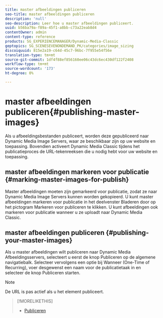 ```yaml
---
title: master afbeeldingen publiceren
seo-title: master afbeeldingen publiceren
description: 'null'
seo-description: Leer hoe u master afbeeldingen publiceert.
uuid: b56ba79a-f89a-45f1-a8bb-c73a22eab8d4
contentOwner: admin
content-type: reference
products: SG_EXPERIENCEMANAGER/Dynamic-Media-Classic
geptopics: SG_SCENESEVENONDEMAND_PK/categories/image_sizing
discoiquuid: 815e2a19-c64d-45c7-96bc-7f955e54f56e
translation-type: tm+mt
source-git-commit: 1df4f88ef856160ee06c43dc6ec430df122f2408
workflow-type: tm+mt
source-wordcount: '173'
ht-degree: 0%

---
```



# master afbeeldingen publiceren{#publishing-master-images}

Als u afbeeldingsbestanden publiceert, worden deze gepubliceerd naar Dynamic Media Image Servers, waar ze beschikbaar zijn op uw website en toepassing. Bovendien activeert Dynamic Media Classic tijdens het publicatieproces de URL-tekenreeksen die u nodig hebt voor uw website en toepassing.

## master afbeeldingen markeren voor publicatie {#marking-master-images-for-publish}

Master afbeeldingen moeten zijn gemarkeerd voor publicatie, zodat ze naar Dynamic Media Image Servers kunnen worden gekopieerd. U kunt master afbeeldingen markeren voor publicatie in het deelvenster Bladeren door op het pictogram Markeren voor publiceren te klikken. U kunt afbeeldingen ook markeren voor publicatie wanneer u ze uploadt naar Dynamic Media Classic.

## master afbeeldingen publiceren {#publishing-your-master-images}

Als u master afbeeldingen wilt publiceren naar Dynamic Media Afbeeldingsservers, selecteert u eerst de knop Publiceren op de algemene navigatiebalk. Selecteer vervolgens een optie bij Wanneer (One-Time of Recurring), voer desgewenst een naam voor de publicatietaak in en selecteer de knop Publiceren starten.

>[!NOTE]
>
>De URL is pas actief als u het element publiceert.

>[!MORELIKETHIS]
>
>* [Publiceren](publishing-files.md#publishing_files)

